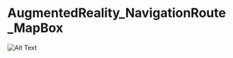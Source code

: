 # AugmentedReality_NavigationRoute_MapBox

![Alt Text](https://docs.mapbox.com/help/img/android/nav-sdk-final-product.gif)
